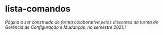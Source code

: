 # lista-comandos
*Página a ser construída de forma colaborativa pelos discentes da turma de Gerência de Configuração e Mudanças, no semestre 2021.1*
